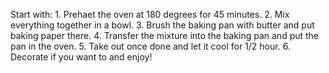Start with:
    1. Prehaet the oven at 180 degrees for 45 minutes.
    2. Mix everything together in a bowl.
    3. Brush the baking pan with butter and put baking paper there.
    4. Transfer the mixture into the baking pan and put the pan in the oven.
    5. Take out once done and let it cool for 1/2 hour.
    6. Decorate if you want to and enjoy!